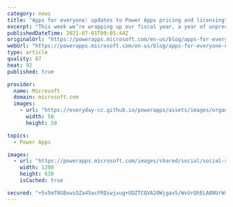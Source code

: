 ```yaml
---
category: news
title: "Apps for everyone: updates to Power Apps pricing and licensing"
excerpt: "This week we’re wrapping up our fiscal year, a year of unprecedented growth for Power Apps. It’s a good moment to reflect on how far we’ve come together as a community and what it means to take the low code movement to the next, even larger scale. Today we announced on the official Microsoft Licensing"
publishedDateTime: 2021-07-01T09:05:44Z
originalUrl: "https://powerapps.microsoft.com/en-us/blog/apps-for-everyone-updates-to-power-apps-pricing-and-licensing/"
webUrl: "https://powerapps.microsoft.com/en-us/blog/apps-for-everyone-updates-to-power-apps-pricing-and-licensing/"
type: article
quality: 87
heat: 92
published: true

provider:
  name: Microsoft
  domain: microsoft.com
  images:
    - url: "https://everyday-cc.github.io/powerapps/assets/images/organizations/microsoft.com-50x50.jpg"
      width: 50
      height: 50

topics:
  - Power Apps

images:
  - url: "https://powerapps.microsoft.com/images/shared/social/social-share-post-ignite.png"
    width: 1200
    height: 630
    isCached: true

secured: "+5v5mT0GBxwiOZa45acFRQiwjxug+UDZTCQVA20Wjgav5/WvUrQhELA0NUrWs82ouC8lBXfnCvaX9c7sqHkby51jJDzzeR1z6j368WV3gYC+zLhR7H2UyYbaadvVV/M+vGlEoysHzzxI8Sle2laCim7/Y5mfTBKwcrmk+sPEt2lSxz/oQa3yr8iS/8gxCUirfgeGHuXBalT3k6HWPnQLFPpG5e02npw7AXMj0tnhlS7PpsHZNMiyJ+Gq8Z2etRurvP2qV5BQmIrnG7cpRZL2Ohl6Fmm0UQVoXsiW7c1s76yePB6PnQtiVcySTAGNRr8q5gr+qhaIty4BQYKaV4R58I1dZp5B3bNxqmroPRf8hZ0=;nWj+/qY1g4i+lSCDbzFHIQ=="
---
```


